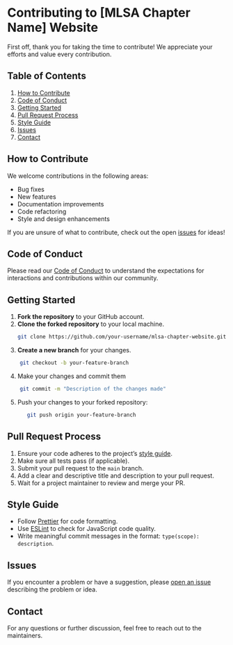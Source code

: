 # Contributing to [MLSA Chapter Name] Website

First off, thank you for taking the time to contribute! We appreciate your efforts and value every contribution.

## Table of Contents

1. [How to Contribute](#how-to-contribute)
2. [Code of Conduct](#code-of-conduct)
3. [Getting Started](#getting-started)
4. [Pull Request Process](#pull-request-process)
5. [Style Guide](#style-guide)
6. [Issues](#issues)
7. [Contact](#contact)

## How to Contribute

We welcome contributions in the following areas:
- Bug fixes
- New features
- Documentation improvements
- Code refactoring
- Style and design enhancements

If you are unsure of what to contribute, check out the open [issues](https://github.com/your-repo/mlsa-chapter-website/issues) for ideas!

## Code of Conduct

Please read our [Code of Conduct](./CODE_OF_CONDUCT.md) to understand the expectations for interactions and contributions within our community.

## Getting Started

1. **Fork the repository** to your GitHub account.
2. **Clone the forked repository** to your local machine.
   ```bash
   git clone https://github.com/your-username/mlsa-chapter-website.git
    ```
3. **Create a new branch** for your changes.
  ```bash
      git checkout -b your-feature-branch
  ```
4. Make your changes and commit them
  ```bash
      git commit -m "Description of the changes made"
```
5. Push your changes to your forked repository:
   ```bash
      git push origin your-feature-branch


## Pull Request Process

1. Ensure your code adheres to the project’s [style guide](#style-guide).
2. Make sure all tests pass (if applicable).
3. Submit your pull request to the `main` branch.
4. Add a clear and descriptive title and description to your pull request.
5. Wait for a project maintainer to review and merge your PR.


## Style Guide

- Follow [Prettier](https://prettier.io/) for code formatting.
- Use [ESLint](https://eslint.org/) to check for JavaScript code quality.
- Write meaningful commit messages in the format: `type(scope): description`.

## Issues

If you encounter a problem or have a suggestion, please [open an issue](https://github.com/your-repo/mlsa-chapter-website/issues) describing the problem or idea.

## Contact

For any questions or further discussion, feel free to reach out to the maintainers.
